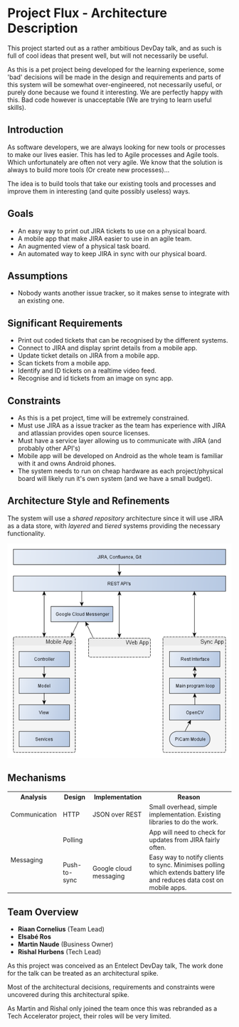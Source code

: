 # Project Flux - Architecture Description

This project started out as a rather ambitious DevDay talk, and as such is full of cool ideas that present well, but will not necessarily be useful.

As this is a pet project being developed for the learning experience, some 'bad' decisions will be made in the design and requirements and parts of this system will be somewhat over-engineered, not necessarily useful, or purely done because we found it interesting. We are perfectly happy with this. Bad code however is unacceptable (We are trying to learn useful skills).

## Introduction

As software developers, we are always looking for new tools or processes to make our lives easier. This has led to Agile processes and Agile tools. Which unfortunately are often not very agile. We know that the solution is always to build more tools (Or create new processes)...

The idea is to build tools that take our existing tools and processes and improve them in interesting (and quite possibly useless) ways.

## Goals

* An easy way to print out JIRA tickets to use on a physical board.
* A mobile app that make JIRA easier to use in an agile team.
* An augmented view of a physical task board.
* An automated way to keep JIRA in sync with our physical board.

## Assumptions

* Nobody wants another issue tracker, so it makes sense to integrate with an existing one.

## Significant Requirements

* Print out coded tickets that can be recognised by the different systems.
* Connect to JIRA and display sprint details from a mobile app.
* Update ticket details on JIRA from a mobile app.
* Scan tickets from a mobile app.
* Identify and ID tickets on a realtime video feed.
* Recognise and id tickets from an image on sync app.

## Constraints

* As this is a pet project, time will be extremely constrained. 
* Must use JIRA as a issue tracker as the team has experience with JIRA and atlassian provides open source licenses.
* Must have a service layer allowing us to communicate with JIRA (and probably other API's)
* Mobile app will be developed on Android as the whole team is familiar with it and owns Android phones.
* The system needs to run on cheap hardware as each project/physical board will likely run it's own system (and we have a small budget).

## Architecture Style and Refinements

The system will use a *shared repository* architecture since it will use JIRA as a data store, with *layered* and *tiered* systems providing the necessary functionality.

![Architecture Overview](https://raw.githubusercontent.com/riaancornelius/Flux/master/doc/Overview.png)

## Mechanisms

<table>
<tr>
<th>Analysis</th>
<th>Design</th>
<th>Implementation</th>
<th>Reason</th>
</tr>
<tr>
<td>Communication</td>
<td>HTTP</td>
<td>JSON over REST</td>
<td>Small overhead, simple implementation. Existing libraries to do the work.</td>
</tr>
<tr>
<td rowspan=2>Messaging</td>
<td>Polling</td>
<td></td>
<td>App will need to check for updates from JIRA fairly often.</td>
</tr>
<tr>
<td>Push-to-sync</td>
<td>Google cloud messaging</td>
<td>Easy way to notify clients to sync. Minimises polling which extends battery life and reduces data cost on mobile apps.</td>
</tr>
</table>

## Team Overview

* **Riaan Cornelius** (Team Lead)
* **Elsabé Ros**
* **Martin Naude** (Business Owner)
* **Rishal Hurbens** (Tech Lead)

As this project was conceived as an Entelect DevDay talk, The work done for the talk can be treated as an architectural spike.

Most of the architectural decisions, requirements and constraints were uncovered during this architectural spike.

As Martin and Rishal only joined the team once this was rebranded as a Tech Accelerator project, their roles will be very limited. 
